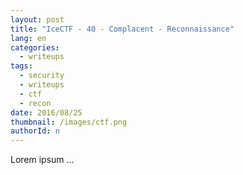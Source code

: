```yaml
---
layout: post
title: "IceCTF - 40 - Complacent - Reconnaissance"
lang: en
categories:
  - writeups
tags:
  - security
  - writeups
  - ctf
  - recon
date: 2016/08/25
thumbnail: /images/ctf.png
authorId: n
---
```

Lorem ipsum ...

